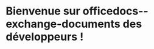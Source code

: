 # <a name="welcome-to-officedocs-dev-exchange-docs"></a>Bienvenue sur officedocs--exchange-documents des développeurs !